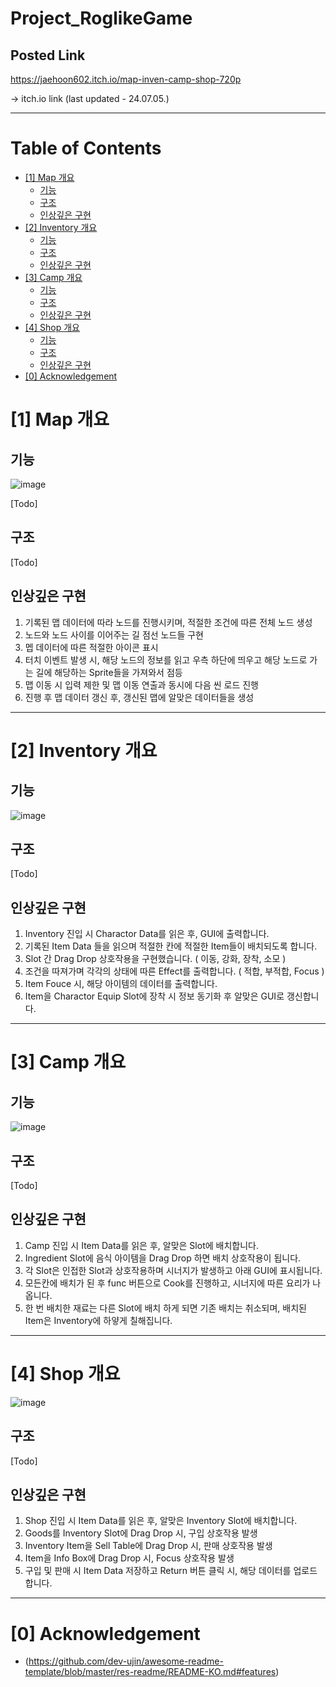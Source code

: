
# Project_RoglikeGame

## Posted Link
 https://jaehoon602.itch.io/map-inven-camp-shop-720p
 
-> itch.io link (last updated - 24.07.05.)


- - -


# Table of Contents
- [[1] Map 개요](#1-Map-개요)
  - [기능](#기능)
  - [구조](#구조)
  - [인상깊은 구현](#인상깊은-구현)
- [[2] Inventory 개요](#2-Inventory-개요)
  - [기능](#기능)
  - [구조](#구조)
  - [인상깊은 구현](#인상깊은-구현)
- [[3] Camp 개요](#3-Camp-개요)
  - [기능](#기능)
  - [구조](#구조)
  - [인상깊은 구현](#인상깊은-구현)
- [[4] Shop 개요](#3-Shop-개요)
  - [기능](#기능)
  - [구조](#구조)
  - [인상깊은 구현](#인상깊은-구현)
- [[0] Acknowledgement](#0-Acknowledgement)



# [1] Map 개요

## 기능 

![image](https://github.com/ln32/Project_RoglikeGame/assets/94381505/bc9be3b1-7cea-4538-a04d-66dbf847ba7d)

[Todo]

## 구조

[Todo]

## 인상깊은 구현
1. 기록된 맵 데이터에 따라 노드를 진행시키며, 적절한 조건에 따른 전체 노드 생성
2. 노드와 노드 사이를 이어주는 길 점선 노드들 구현
3. 멥 데이터에 따른 적절한 아이콘 표시
4. 터치 이벤트 발생 시, 해당 노드의 정보를 읽고 우측 하단에 띄우고 해당 노드로 가는 길에 해당하는 Sprite들을 가져와서 점등
5. 맵 이동 시 입력 제한 및 맵 이동 연출과 동시에 다음 씬 로드 진행
6. 진행 후 맵 데이터 갱신 후, 갱신된 맵에 알맞은 데이터들을 생성

- - -

# [2] Inventory 개요

## 기능 
![image](https://github.com/ln32/Project_RoglikeGame/assets/94381505/7e8fb4ff-bf5f-4e16-8997-0fce4af0af91)


## 구조

[Todo]

## 인상깊은 구현
1. Inventory 진입 시 Charactor Data를 읽은 후, GUI에 출력합니다.
2. 기록된 Item Data 들을 읽으며 적절한 칸에 적절한 Item들이 배치되도록 합니다.
3. Slot 간 Drag Drop 상호작용을 구현했습니다.  ( 이동, 강화, 장착, 소모 )
4. 조건을 따져가며 각각의 상태에 따른 Effect를 출력합니다. ( 적합, 부적합, Focus )
5. Item Fouce 시, 해당 아이템의 데이터를 출력합니다.
6. Item을 Charactor Equip Slot에 장착 시 정보 동기화 후 알맞은 GUI로 갱신합니다.

- - -

# [3] Camp 개요

## 기능 
![image](https://github.com/ln32/Project_RoglikeGame/assets/94381505/7bdb1fc9-1486-4043-a07a-d5c18190a44b)



## 구조

[Todo]

## 인상깊은 구현
1. Camp 진입 시 Item Data를 읽은 후, 알맞은 Slot에 배치합니다.
2. Ingredient Slot에 음식 아이템을 Drag Drop 하면 배치 상호작용이 됩니다.
3. 각 Slot은 인접한 Slot과 상호작용하며 시너지가 발생하고 아래 GUI에 표시됩니다.
4. 모든칸에 배치가 된 후 func 버튼으로 Cook를 진행하고, 시너지에 따른 요리가 나옵니다.
5. 한 번 배치한 재료는 다른 Slot에 배치 하게 되면 기존 배치는 취소되며, 배치된 Item은  Inventory에 하얗게 칠해집니다.

- - -

# [4] Shop 개요

![image](https://github.com/ln32/Project_RoglikeGame/assets/94381505/12050e4f-9593-4041-999f-d900e2583dbb)


## 구조

[Todo]

## 인상깊은 구현

1. Shop 진입 시 Item Data를 읽은 후, 알맞은 Inventory Slot에 배치합니다.
2. Goods를 Inventory Slot에 Drag Drop 시, 구입 상호작용 발생
3. Inventory Item을 Sell Table에 Drag Drop 시, 판매 상호작용 발생
4. Item을 Info Box에 Drag Drop 시, Focus 상호작용 발생
5. 구입 및 판매 시 Item Data 저장하고 Return 버튼 클릭 시, 해당 데이터를 업로드 합니다.


- - -

# [0] Acknowledgement
- (https://github.com/dev-ujin/awesome-readme-template/blob/master/res-readme/README-KO.md#features)
